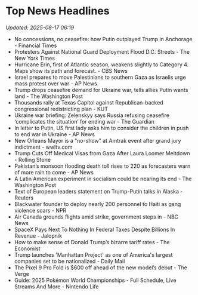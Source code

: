 # Top News Headlines

_Updated: 2025-08-17 06:19_

- No concessions, no ceasefire: how Putin outplayed Trump in Anchorage - Financial Times
- Protesters Against National Guard Deployment Flood D.C. Streets - The New York Times
- Hurricane Erin, first of Atlantic season, weakens slightly to Category 4. Maps show its path and forecast. - CBS News
- Israel prepares to move Palestinians to southern Gaza as Israelis urge mass protest over war - AP News
- Trump drops ceasefire demand for Ukraine war, tells allies Putin wants land - The Washington Post
- Thousands rally at Texas Capitol against Republican-backed congressional redistricting plan - KUT
- Ukraine war briefing: Zelenskyy says Russia refusing ceasefire ‘complicates the situation’ for ending war - The Guardian
- In letter to Putin, US first lady asks him to consider the children in push to end war in Ukraine - AP News
- New Orleans Mayor is a "no-show" at Amtrak event after grand jury indictment - wwltv.com
- Trump Cuts Off Medical Visas from Gaza After Laura Loomer Meltdown - Rolling Stone
- Pakistan’s monsoon flooding death toll rises to 220 as forecasters warn of more rain to come - AP News
- A Latin American experiment in socialism could be nearing its end - The Washington Post
- Text of European leaders statement on Trump-Putin talks in Alaska - Reuters
- Blackwater founder to deploy nearly 200 personnel to Haiti as gang violence soars - NPR
- Air Canada grounds flights amid strike, government steps in - NBC News
- SpaceX Pays Next To Nothing In Federal Taxes Despite Billions In Revenue - Jalopnik
- How to make sense of Donald Trump’s bizarre tariff rates - The Economist
- Trump launches 'Manhattan Project' as one of America's largest companies set to be nationalized - Daily Mail
- The Pixel 9 Pro Fold is $600 off ahead of the new model’s debut - The Verge
- Guide: 2025 Pokémon World Championships - Full Schedule, Live Streams And More - Nintendo Life